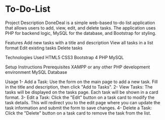 # To-Do-List

Project Description
DoneDeal is a simple web-based to-do list application that allows users to add, view, edit, and delete tasks. The application uses PHP for backend logic, MySQL for the database, and Bootstrap for styling.

Features
Add new tasks with a title and description
View all tasks in a list format
Edit existing tasks
Delete tasks


Technologies Used
HTML5
CSS3
Bootstrap 4
PHP
MySQL

Setup Instructions
Prerequisites
XAMPP or any other PHP development environment
MySQL Database


Usage
1- Add a Task: Use the form on the main page to add a new task. Fill in the title and description, then click "Add to Tasks".
2- View Tasks: The tasks will be displayed on the tasks page. Each task will be shown in a card format.
3- Edit a Task: Click the "Edit" button on a task card to modify the task details. This will redirect you to the edit page where you can update the task information and submit the form to save changes.
4- Delete a Task: Click the "Delete" button on a task card to remove the task from the list.
